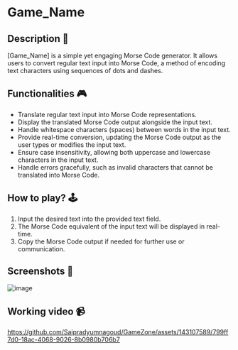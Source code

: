 # Game_Name

## Description 📃

[Game_Name] is a simple yet engaging Morse Code generator. It allows users to convert regular text input into Morse Code, a method of encoding text characters using sequences of dots and dashes.

## Functionalities 🎮

- Translate regular text input into Morse Code representations.
- Display the translated Morse Code output alongside the input text.
- Handle whitespace characters (spaces) between words in the input text.
- Provide real-time conversion, updating the Morse Code output as the user types or modifies the input text.
- Ensure case insensitivity, allowing both uppercase and lowercase characters in the input text.
- Handle errors gracefully, such as invalid characters that cannot be translated into Morse Code.

## How to play? 🕹️

1. Input the desired text into the provided text field.
2. The Morse Code equivalent of the input text will be displayed in real-time.
3. Copy the Morse Code output if needed for further use or communication.

## Screenshots 📸
![image](https://github.com/Saipradyumnagoud/GameZone/assets/143107589/d1418c4e-6db9-4cb8-86e0-e8ab971de658)



## Working video 📹



https://github.com/Saipradyumnagoud/GameZone/assets/143107589/799ff7d0-18ac-4068-9026-8b0980b706b7


